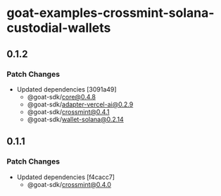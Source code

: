 # goat-examples-crossmint-solana-custodial-wallets

## 0.1.2

### Patch Changes

- Updated dependencies [3091a49]
  - @goat-sdk/core@0.4.8
  - @goat-sdk/adapter-vercel-ai@0.2.9
  - @goat-sdk/crossmint@0.4.1
  - @goat-sdk/wallet-solana@0.2.14

## 0.1.1

### Patch Changes

- Updated dependencies [f4cacc7]
  - @goat-sdk/crossmint@0.4.0
